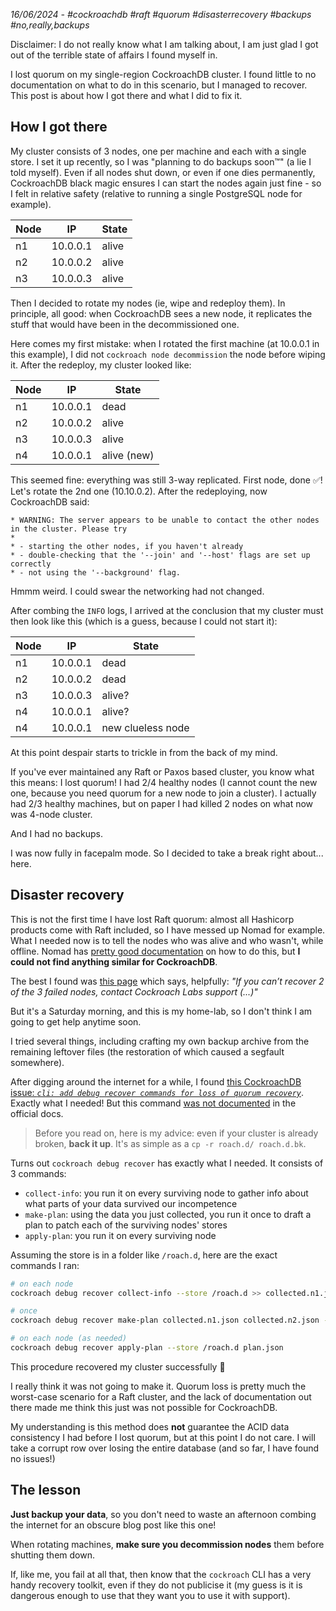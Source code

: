 _16/06/2024 - #cockroachdb #raft #quorum #disasterrecovery #backups #no,really,backups_

Disclaimer: I do not really know what I am talking about, I am just glad I got
out of the terrible state of affairs I found myself in.

I lost quorum on my single-region CockroachDB cluster.
I found little to no documentation on what to do in this scenario,
but I managed to recover.
This post is about how I got there and what I did to fix it.

## How I got there

My cluster consists of 3 nodes, one per machine and
each with a single store. I set it up recently, so I was "planning to
do backups soon™" (a lie I told myself). Even if all nodes shut down, or even
if one dies permanently, CockroachDB black magic ensures I can start the nodes again
just fine - so I felt in relative safety (relative to running a single PostgreSQL node for example).


| Node | IP       | State |
|------|----------|-------|
| n1   | 10.0.0.1 | alive |
| n2   | 10.0.0.2 | alive |
| n3   | 10.0.0.3 | alive |

Then I decided to rotate my nodes (ie, wipe and redeploy them). In principle, all good:
when CockroachDB sees a new node, it replicates the stuff that would have been in the
decommissioned one.

Here comes my first mistake: when I rotated the first machine (at 10.0.0.1 in this example),
I did not `cockroach node decommission` the node before wiping it.
After the redeploy, my cluster looked like:

| Node | IP       | State       |
|------|----------|-------------|
| n1   | 10.0.0.1 | dead        |
| n2   | 10.0.0.2 | alive       |
| n3   | 10.0.0.3 | alive       |
| n4   | 10.0.0.1 | alive (new) |

This seemed fine: everything was still 3-way replicated. First node, done ✅! Let's
rotate the 2nd one (10.10.0.2). After the redeploying, now CockroachDB said:

```
* WARNING: The server appears to be unable to contact the other nodes in the cluster. Please try
*
* - starting the other nodes, if you haven't already
* - double-checking that the '--join' and '--host' flags are set up correctly
* - not using the '--background' flag.
```

Hmmm weird. I could swear the networking had not changed.

After combing the `INFO` logs, I arrived at the conclusion that my cluster must then look
like this (which is a guess, because I could not start it):

| Node | IP       | State             |
|------|----------|-------------------|
| n1   | 10.0.0.1 | dead              |
| n2   | 10.0.0.2 | dead              |
| n3   | 10.0.0.3 | alive?            |
| n4   | 10.0.0.1 | alive?            |
| n4   | 10.0.0.1 | new clueless node |


At this point despair starts to trickle in from the back of my mind.

If you've ever maintained any Raft or Paxos based cluster, you know what this means:
I lost quorum! I had 2/4 healthy nodes (I cannot count the new one, because you need
quorum for a new node to join a cluster). I actually had 2/3 healthy machines,
but on paper I had killed 2 nodes on what now was 4-node cluster.

And I had no backups. 

I was now fully in facepalm mode. So I decided to take a break right about... here.

## Disaster recovery

This is not the first time I have lost Raft quorum: almost all Hashicorp
products come with Raft included, so I have messed up Nomad for example.
What I needed now is to tell the nodes who was alive and who wasn't, while offline.
Nomad has [pretty good documentation](https://developer.hashicorp.com/nomad/tutorials/manage-clusters/outage-recovery#manual-recovery-using-peers-json)
on how to do this, but **I could not find anything similar for CockroachDB**.

The best I found was [this page](https://www.cockroachlabs.com/docs/stable/disaster-recovery-planning#single-region-recovery)
which says, helpfully: _"If you can’t recover 2 of the 3 failed nodes, contact Cockroach Labs support (...)"_

But it's a Saturday morning, and this is my home-lab, so I don't think I am going to
get help anytime soon.

I tried several things, including crafting my own backup archive from the remaining
leftover files (the restoration of which caused a segfault somewhere).

After digging around the internet for a while, I found [this CockroachDB issue: _`cli: add debug recover commands for loss of quorum recovery`_](https://github.com/cockroachdb/cockroach/issues/71860).
Exactly what I needed! But this command [was not documented](https://www.cockroachlabs.com/docs/v24.1/cockroach-commands) in the official docs.

> Before you read on, here is my advice: even if your cluster is already broken, **back it up**. It's as simple as a `cp -r roach.d/ roach.d.bk`.

Turns out `cockroach debug recover` has exactly what I needed. It consists of 3 commands:
-  `collect-info`: you run it on every surviving node to gather info about what parts
of your data survived our incompetence
- `make-plan`: using the data you just collected, you run it once to draft
a plan to patch each of the surviving nodes' stores
- `apply-plan`: you run it on every surviving node

Assuming the store is in a folder like `/roach.d`, here are the exact commands I ran:
```bash
# on each node
cockroach debug recover collect-info --store /roach.d >> collected.n1.json

# once
cockroach debug recover make-plan collected.n1.json collected.n2.json -o plan.json

# on each node (as needed)
cockroach debug recover apply-plan --store /roach.d plan.json
```

This procedure recovered my cluster successfully 🎉

I really think it was not going to make it. Quorum loss is pretty much
the worst-case scenario for a Raft cluster, and the lack of documentation out there
made me think this just was not possible for CockroachDB.

My understanding is this method does **not**
guarantee the ACID data consistency I had before I lost quorum, but at this point
I do not care. I will take a corrupt row over losing the entire database (and so far,
I have found no issues!)

## The lesson

**Just backup your data**, so you don't need to waste an afternoon
combing the internet for an obscure blog post like this one!

When rotating machines, **make sure you decommission nodes** them before shutting them down.

If, like me, you fail at all that, then know that the `cockroach` CLI has a very handy
recovery toolkit, even if they do not publicise it (my guess is it is dangerous enough 
to use that they want you to use it with support).
